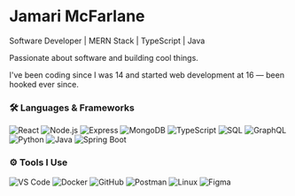 # Jamari McFarlane 

Software Developer | MERN Stack | TypeScript | Java

Passionate about software and building cool things.  

I've been coding since I was 14 and started web development at 16 — been hooked ever since.


### 🛠️ Languages & Frameworks  

![React](https://img.shields.io/badge/-React-000?&logo=React)
![Node.js](https://img.shields.io/badge/-Node.js-000?&logo=Node.js)
![Express](https://img.shields.io/badge/-Express-000?&logo=Express)
![MongoDB](https://img.shields.io/badge/-MongoDB-000?&logo=MongoDB)
![TypeScript](https://img.shields.io/badge/-TypeScript-000?&logo=TypeScript)
![SQL](https://img.shields.io/badge/-SQL-000?&logo=MySQL)
![GraphQL](https://img.shields.io/badge/-GraphQL-000?&logo=GraphQL)
![Python](https://img.shields.io/badge/-Python-000?&logo=Python)
![Java](https://img.shields.io/badge/-Java-000?&logo=Java)
![Spring Boot](https://img.shields.io/badge/-Spring%20Boot-000?&logo=Spring-Boot)



### ⚙️ Tools I Use  

![VS Code](https://img.shields.io/badge/-VS%20Code-000?&logo=Visual-Studio-Code)
![Docker](https://img.shields.io/badge/-Docker-000?&logo=Docker)
![GitHub](https://img.shields.io/badge/-GitHub-000?&logo=GitHub)
![Postman](https://img.shields.io/badge/-Postman-000?&logo=Postman)
![Linux](https://img.shields.io/badge/-Linux-000?&logo=Linux)
![Figma](https://img.shields.io/badge/-Figma-000?&logo=Figma)



